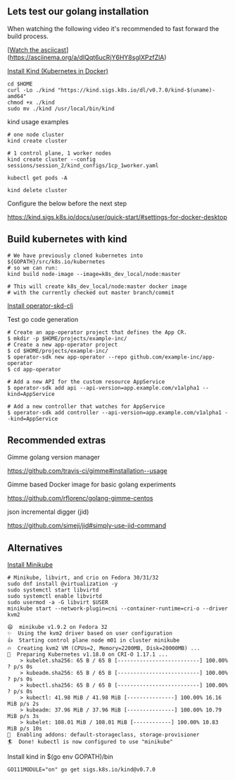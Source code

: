 ## Lets test our golang installation

When watching the following video it's recommended to fast forward the build process.

[[Watch the asciicast](https://asciinema.org/a/dIQqt6ucRjY6HY8sgIXPzfZlA)]  (https://asciinema.org/a/dIQqt6ucRjY6HY8sgIXPzfZlA)


[Install Kind (Kubernetes in Docker)](https://github.com/kubernetes-sigs/kind#installation-and-usage)

```
cd $HOME
curl -Lo ./kind "https://kind.sigs.k8s.io/dl/v0.7.0/kind-$(uname)-amd64"
chmod +x ./kind
sudo mv ./kind /usr/local/bin/kind
```

kind usage examples
```
# one node cluster
kind create cluster

# 1 control plane, 1 worker nodes
kind create cluster --config sessions/session_2/kind_configs/1cp_1worker.yaml

kubectl get pods -A

kind delete cluster
```

Configure the below before the next step 

https://kind.sigs.k8s.io/docs/user/quick-start/#settings-for-docker-desktop

## Build kubernetes with kind
```
# We have previously cloned kubernetes into ${GOPATH}/src/k8s.io/kubernetes
# so we can run:
kind build node-image --image=k8s_dev_local/node:master

# This will create k8s_dev_local/node:master docker image
# with the currently checked out master branch/commit
```


[Install operator-skd-cli](https://github.com/operator-framework/operator-sdk/blob/master/doc/user/install-operator-sdk.md#install-the-operator-sdk-cli)

Test go code generation

```
# Create an app-operator project that defines the App CR.
$ mkdir -p $HOME/projects/example-inc/
# Create a new app-operator project
$ cd $HOME/projects/example-inc/
$ operator-sdk new app-operator --repo github.com/example-inc/app-operator
$ cd app-operator

# Add a new API for the custom resource AppService
$ operator-sdk add api --api-version=app.example.com/v1alpha1 --kind=AppService

# Add a new controller that watches for AppService
$ operator-sdk add controller --api-version=app.example.com/v1alpha1 --kind=AppService
```

## Recommended extras 

Gimme golang version manager 

https://github.com/travis-ci/gimme#installation--usage

Gimme based Docker image for basic golang experiments 

https://github.com/rflorenc/golang-gimme-centos

json incremental digger (jid) 

https://github.com/simeji/jid#simply-use-jid-command


## Alternatives 

[Install Minikube](https://kubernetes.io/docs/tasks/tools/install-minikube)

```
# Minikube, libvirt, and crio on Fedora 30/31/32
sudo dnf install @virtualization -y
sudo systemctl start libvirtd
sudo systemctl enable libvirtd
sudo usermod -a -G libvirt $USER
minikube start --network-plugin=cni --container-runtime=cri-o --driver kvm2
                                                                                                                        
😄  minikube v1.9.2 on Fedora 32                                                                                                                                                                                     
✨  Using the kvm2 driver based on user configuration                                                                                                                                                                
👍  Starting control plane node m01 in cluster minikube                                                                                                                                                              
🔥  Creating kvm2 VM (CPUs=2, Memory=2200MB, Disk=20000MB) ...                                                                                                                                                       
🎁  Preparing Kubernetes v1.18.0 on CRI-O 1.17.1 ...                                                                                                                                                                 
    > kubelet.sha256: 65 B / 65 B [--------------------------] 100.00% ? p/s 0s                                                                                                                                      
    > kubeadm.sha256: 65 B / 65 B [--------------------------] 100.00% ? p/s 0s                                                                                                                                      
    > kubectl.sha256: 65 B / 65 B [--------------------------] 100.00% ? p/s 0s                                                                                                                                      
    > kubectl: 41.98 MiB / 41.98 MiB [---------------] 100.00% 16.16 MiB p/s 2s
    > kubeadm: 37.96 MiB / 37.96 MiB [---------------] 100.00% 10.79 MiB p/s 3s
    > kubelet: 108.01 MiB / 108.01 MiB [------------] 100.00% 10.83 MiB p/s 10s
🌟  Enabling addons: default-storageclass, storage-provisioner
🏄  Done! kubectl is now configured to use "minikube"

```



Install kind in $(go env GOPATH)/bin
```
GO111MODULE="on" go get sigs.k8s.io/kind@v0.7.0
```
